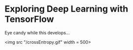 # Exploring Deep Learning with TensorFlow

Eye candy while this develops...

<img src "/crossEntropy.gif" width = 500>

